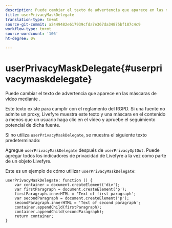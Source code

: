 ```yaml
---
description: Puede cambiar el texto de advertencia que aparece en las máscaras de vídeo mediante .
title: userPrivacyMaskDelegate
translation-type: tm+mt
source-git-commit: a2449482e617939cfda7e367da34875bf187c4c9
workflow-type: tm+mt
source-wordcount: '106'
ht-degree: 0%

---
```



# userPrivacyMaskDelegate{#userprivacymaskdelegate}

Puede cambiar el texto de advertencia que aparece en las máscaras de vídeo mediante .

Este texto existe para cumplir con el reglamento del RGPD. Si una fuente no admite un proxy, Livefyre muestra este texto y una máscara en el contenido a menos que un usuario haga clic en el vídeo y apruebe el seguimiento potencial de dicha fuente.

Si no utiliza `userPrivacyMaskDelegate`, se muestra el siguiente texto predeterminado:

Agregue `userPrivacyMaskDelegate` después de `userPrivacyOptOut`. Puede agregar todos los indicadores de privacidad de Livefyre a la vez como parte de un objeto Livefyre.

Este es un ejemplo de cómo utilizar `userPrivacyMaskDelegate`:

```
userPrivacyMaskDelegate: function () { 
    var container = document.createElement('div'); 
    var firstParagraph = document.createElement('p'); 
    firstParagraph.innerHTML = 'Text of first paragraph'; 
    var secondParagraph = document.createElement('p'); 
    secondParagraph.innerHTML = 'Text of second paragraph'; 
    container.appendChild(firstParagraph); 
    container.appendChild(secondParagraph); 
    return container; 
}
```
